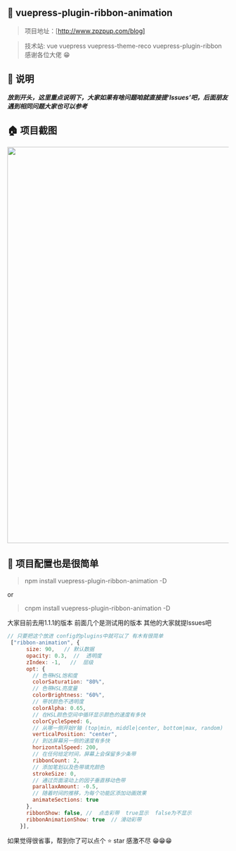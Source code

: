 ## 💌 vuepress-plugin-ribbon-animation

> 项目地址：[http://www.zpzpup.com/blog]

> 技术站: vue vuepress vuepress-theme-reco vuepress-plugin-ribbon 感谢各位大佬 😁

## 📢 说明

***放到开头，这里重点说明下，大家如果有啥问题咱就直接提‘lssues’吧，后面朋友遇到相同问题大家也可以参考***

## 🏠 项目截图
<p align="center">
  <img width="900" src="http://www.zpzpup.com/assets/image/blog04.png">
</p>


## 📎 项目配置也是很简单
> npm install vuepress-plugin-ribbon-animation -D

or

>cnpm install vuepress-plugin-ribbon-animation -D


大家目前去用1.1.1的版本 前面几个是测试用的版本 其他的大家就提lssues吧

```js
// 只要把这个放进 config的plugins中就可以了 有木有很简单
 ["ribbon-animation", {
      size: 90,   // 默认数据
      opacity: 0.3,  //  透明度
      zIndex: -1,   //  层级
      opt: {
        // 色带HSL饱和度
        colorSaturation: "80%",
        // 色带HSL亮度量
        colorBrightness: "60%",
        // 带状颜色不透明度
        colorAlpha: 0.65,
        // 在HSL颜色空间中循环显示颜色的速度有多快
        colorCycleSpeed: 6,
        // 从哪一侧开始Y轴 (top|min, middle|center, bottom|max, random)
        verticalPosition: "center",
        // 到达屏幕另一侧的速度有多快
        horizontalSpeed: 200,
        // 在任何给定时间，屏幕上会保留多少条带
        ribbonCount: 2,
        // 添加笔划以及色带填充颜色
        strokeSize: 0,
        // 通过页面滚动上的因子垂直移动色带
        parallaxAmount: -0.5,
        // 随着时间的推移，为每个功能区添加动画效果
        animateSections: true
      },
      ribbonShow: false, //  点击彩带  true显示  false为不显示
      ribbonAnimationShow: true  // 滑动彩带
    }],
```
如果觉得很省事，帮到你了可以点个 ⭐ star 感激不尽 😁😁😁




